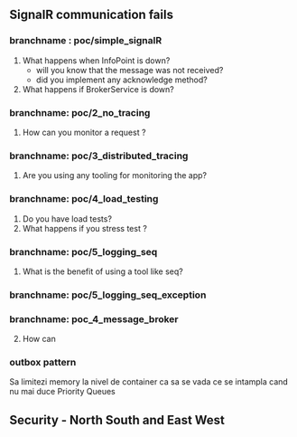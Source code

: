 ## SignalR communication fails

### branchname : poc/simple_signalR
1. What happens when InfoPoint is down?
    - will you know that the message was not received? 
    - did you implement any acknowledge method? 
2. What happens if BrokerService is down?

### branchname: poc/2_no_tracing
1. How can you monitor a request ? 

### branchname: poc/3_distributed_tracing
1. Are you using any tooling for monitoring the app?

### branchname: poc/4_load_testing
1. Do you have load tests?
2. What happens if you stress test ? 

### branchname: poc/5_logging_seq
1. What is the benefit of using a tool like seq?

### branchname: poc/5_logging_seq_exception



### branchname: poc_4_message_broker
2. How can 

### outbox pattern


Sa limitezi memory la nivel de container ca sa se vada ce se intampla cand nu mai duce
Priority Queues

## Security - North South and East West 